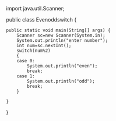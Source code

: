 import java.util.Scanner;

public class Evenoddswitch {

	public static void main(String[] args) {
		Scanner sc=new Scanner(System.in);
		System.out.println("enter number");
		int num=sc.nextInt();
		switch(num%2)
		{
		case 0:
			System.out.println("even");
			break;
		case 1:
			System.out.println("odd");
			break;
		}

	}

}
